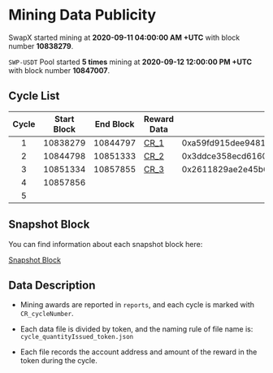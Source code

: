 # Mining Data Publicity 

SwapX started mining at **2020-09-11 04:00:00 AM +UTC** with block number **10838279**.

`SWP-USDT` Pool started **5 times** mining at **2020-09-12 12:00:00 PM +UTC** with block number **10847007**.



## Cycle List

| Cycle | Start Block | End Block | Reward Data | Tree Root |
| :-: | - | - | - | - |
| 1 | 10838279 | 10844797 | [CR_1](reports/CR_1) | 0xa59fd915dee94812ef0828e6494095df8ff1eece87ada1e85ae15a51c061c9d0 |
| 2 | 10844798 | 10851333 | [CR_2](reports/CR_2) | 0x3ddce358ecd6160fbb30a16230100be4d884e839ba4cde64129b2c19f2a892f2 |
| 3 | 10851334 | 10857855 | [CR_3](reports/CR_3) | 0x2611829ae2e45b60c4adc0299b07f45237ac82b17522c5786da78001b9616e73 |
| 4 | 10857856 |  |  |  |
| 5 |  |  |  |  |




##  Snapshot Block

You can find information about each snapshot block here:

[Snapshot Block](snapshot.json)



## Data Description

- Mining awards are reported in `reports`, and each cycle is marked with `CR_cycleNumber`.

- Each data file is divided by token, and the naming rule of file name is: `cycle_quantityIssued_token.json` 

- Each file records the account address and amount of the reward in the token during the cycle.